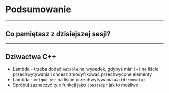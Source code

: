 <!-- .slide: data-background="#111111" -->
# Podsumowanie

___

## Co pamiętasz z dzisiejszej sesji?

___

## Dziwactwa C++

* Lambda - trzeba dodać `mutable` na wypadek, gdybyś miał `[=]` na liście przechwytywania i chcesz zmodyfikować przechwycone elementy
* Lambda - `unique_ptr` na liście przechwytywania `a=std::move(a)`
* Spróbuj zaznaczyć tyle funkcji jako `constexpr` jak to możliwe
